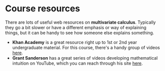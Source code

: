 # Course resources

There are lots of useful web resources on **multivariate calculus**. Typically they go a bit slower or have a different emphasis or way of explaining things, but it can be handy to see how someone else explains something.

- **Khan Academy** is a great resource right up to 1st or 2nd year undergraduate material. For this course, there's a handy group of videos [here](https://www.khanacademy.org/math/differential-calculus).
- **Grant Sanderson** has a great series of videos developing mathematical intuition on YouTube, which you can reach through his site [here](http://www.3Blue1Brown.com).
